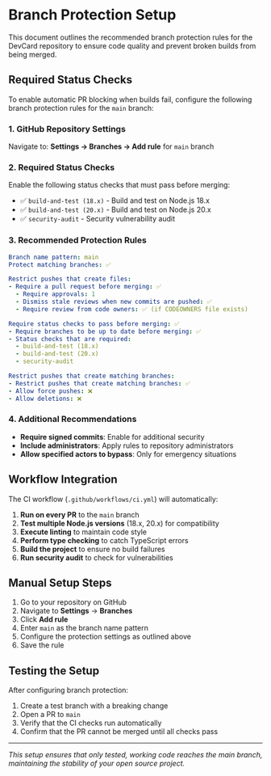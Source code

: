 # Branch Protection Setup

This document outlines the recommended branch protection rules for the DevCard repository to ensure code quality and prevent broken builds from being merged.

## Required Status Checks

To enable automatic PR blocking when builds fail, configure the following branch protection rules for the `main` branch:

### 1. GitHub Repository Settings

Navigate to: **Settings → Branches → Add rule** for `main` branch

### 2. Required Status Checks

Enable the following status checks that must pass before merging:

- ✅ `build-and-test (18.x)` - Build and test on Node.js 18.x
- ✅ `build-and-test (20.x)` - Build and test on Node.js 20.x  
- ✅ `security-audit` - Security vulnerability audit

### 3. Recommended Protection Rules

```yaml
Branch name pattern: main
Protect matching branches: ✅

Restrict pushes that create files:
- Require a pull request before merging: ✅
  - Require approvals: 1
  - Dismiss stale reviews when new commits are pushed: ✅
  - Require review from code owners: ✅ (if CODEOWNERS file exists)

Require status checks to pass before merging: ✅
- Require branches to be up to date before merging: ✅
- Status checks that are required:
  - build-and-test (18.x)
  - build-and-test (20.x)
  - security-audit

Restrict pushes that create matching branches:
- Restrict pushes that create matching branches: ✅
- Allow force pushes: ❌
- Allow deletions: ❌
```

### 4. Additional Recommendations

- **Require signed commits**: Enable for additional security
- **Include administrators**: Apply rules to repository administrators
- **Allow specified actors to bypass**: Only for emergency situations

## Workflow Integration

The CI workflow (`.github/workflows/ci.yml`) will automatically:

1. **Run on every PR** to the `main` branch
2. **Test multiple Node.js versions** (18.x, 20.x) for compatibility
3. **Execute linting** to maintain code style
4. **Perform type checking** to catch TypeScript errors
5. **Build the project** to ensure no build failures
6. **Run security audit** to check for vulnerabilities

## Manual Setup Steps

1. Go to your repository on GitHub
2. Navigate to **Settings** → **Branches**
3. Click **Add rule** 
4. Enter `main` as the branch name pattern
5. Configure the protection settings as outlined above
6. Save the rule

## Testing the Setup

After configuring branch protection:

1. Create a test branch with a breaking change
2. Open a PR to `main`
3. Verify that the CI checks run automatically
4. Confirm that the PR cannot be merged until all checks pass

---

*This setup ensures that only tested, working code reaches the main branch, maintaining the stability of your open source project.*
